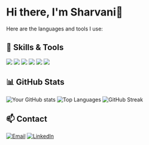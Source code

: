 # Hi there, I'm Sharvani👋

Here are the languages and tools I use:

## 🔧 Skills & Tools

<img src="https://img.icons8.com/color/48/000000/html-5.png"/> <img src="https://img.icons8.com/color/48/000000/css3.png"/> <img src="https://img.icons8.com/color/48/000000/javascript.png"/> <img src="https://img.icons8.com/color/48/000000/python.png"/> <img src="https://img.icons8.com/color/48/000000/c-programming.png"/> <img src="https://img.icons8.com/color/48/000000/c-plus-plus-logo.png"/>

## 📊 GitHub Stats

![Your GitHub stats](https://github-readme-stats.vercel.app/api?username=Sharvani-123&show_icons=true&theme=radical)
![Top Languages](https://github-readme-stats.vercel.app/api/top-langs/?username=Sharvani-123&layout=compact&theme=radical)
![GitHub Streak](https://github-readme-streak-stats.herokuapp.com/?user=Sharvani-123&theme=radical)
## 📫 Contact

[![Email](https://img.icons8.com/color/48/000000/gmail--v1.png)](mailto:sharvani11620@gmail.com)
[![LinkedIn](https://img.icons8.com/color/48/000000/linkedin.png)](https://www.linkedin.com/in/sharvani123)
